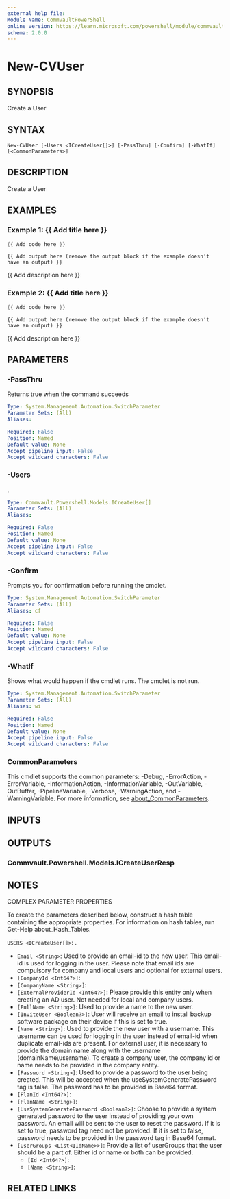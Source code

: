 ```yaml
---
external help file:
Module Name: CommvaultPowerShell
online version: https://learn.microsoft.com/powershell/module/commvaultpowershell/new-cvuser
schema: 2.0.0
---
```


# New-CVUser

## SYNOPSIS
Create a User

## SYNTAX

```
New-CVUser [-Users <ICreateUser[]>] [-PassThru] [-Confirm] [-WhatIf] [<CommonParameters>]
```

## DESCRIPTION
Create a User

## EXAMPLES

### Example 1: {{ Add title here }}
```powershell
{{ Add code here }}
```

```output
{{ Add output here (remove the output block if the example doesn't have an output) }}
```

{{ Add description here }}

### Example 2: {{ Add title here }}
```powershell
{{ Add code here }}
```

```output
{{ Add output here (remove the output block if the example doesn't have an output) }}
```

{{ Add description here }}

## PARAMETERS

### -PassThru
Returns true when the command succeeds

```yaml
Type: System.Management.Automation.SwitchParameter
Parameter Sets: (All)
Aliases:

Required: False
Position: Named
Default value: None
Accept pipeline input: False
Accept wildcard characters: False
```

### -Users
.

```yaml
Type: Commvault.Powershell.Models.ICreateUser[]
Parameter Sets: (All)
Aliases:

Required: False
Position: Named
Default value: None
Accept pipeline input: False
Accept wildcard characters: False
```

### -Confirm
Prompts you for confirmation before running the cmdlet.

```yaml
Type: System.Management.Automation.SwitchParameter
Parameter Sets: (All)
Aliases: cf

Required: False
Position: Named
Default value: None
Accept pipeline input: False
Accept wildcard characters: False
```

### -WhatIf
Shows what would happen if the cmdlet runs.
The cmdlet is not run.

```yaml
Type: System.Management.Automation.SwitchParameter
Parameter Sets: (All)
Aliases: wi

Required: False
Position: Named
Default value: None
Accept pipeline input: False
Accept wildcard characters: False
```

### CommonParameters
This cmdlet supports the common parameters: -Debug, -ErrorAction, -ErrorVariable, -InformationAction, -InformationVariable, -OutVariable, -OutBuffer, -PipelineVariable, -Verbose, -WarningAction, and -WarningVariable. For more information, see [about_CommonParameters](http://go.microsoft.com/fwlink/?LinkID=113216).

## INPUTS

## OUTPUTS

### Commvault.Powershell.Models.ICreateUserResp

## NOTES

COMPLEX PARAMETER PROPERTIES

To create the parameters described below, construct a hash table containing the appropriate properties. For information on hash tables, run Get-Help about_Hash_Tables.


`USERS <ICreateUser[]>`: .
  - `Email <String>`: Used to provide an email-id to the new user. This email-id is used for logging in the user. Please note that email ids are compulsory for company and local users and optional for external users.
  - `[CompanyId <Int64?>]`: 
  - `[CompanyName <String>]`: 
  - `[ExternalProviderId <Int64?>]`: Please provide this entity only when creating an AD user. Not needed for local and company users.
  - `[FullName <String>]`: Used to provide a name to the new user.
  - `[InviteUser <Boolean?>]`: User will receive an email to install backup software package on their device if this is set to true.
  - `[Name <String>]`: Used to provide the new user with a username. This username can be used for logging in the user instead of email-id when duplicate email-ids are present. For external user, it is necessary to provide the domain name along with the username (domainName\\username). To create a company user, the company id or name needs to be provided in the company entity.
  - `[Password <String>]`: Used to provide a password to the user being created. This will be accepted when the useSystemGeneratePassword tag is false. The password has to be provided in Base64 format.
  - `[PlanId <Int64?>]`: 
  - `[PlanName <String>]`: 
  - `[UseSystemGeneratePassword <Boolean?>]`: Choose to provide a system generated password to the user instead of providing your own password. An email will be sent to the user to reset the password. If it is set to true, password tag need not be provided. If it is set to false, password needs to be provided in the password tag in Base64 format.
  - `[UserGroups <List<IIdName>>]`: Provide a list of userGroups that the user should be a part of. Either id or name or both can be provided.
    - `[Id <Int64?>]`: 
    - `[Name <String>]`: 

## RELATED LINKS


